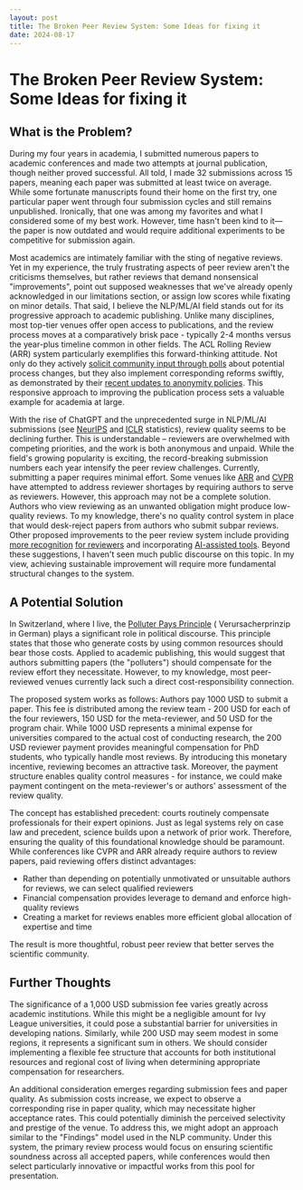 ```yaml
---
layout: post 
title: The Broken Peer Review System: Some Ideas for fixing it
date: 2024-08-17
---
```


<!--
Paper Submission Tracking:
Legalbench: A collaboratively built benchmark for measuring legal reasoning in large language models: 1 => conference
MultiLegalSBD: a multilingual legal sentence boundary detection dataset: 1 => conference
Towards Explainability and Fairness in Swiss Judgement Prediction: Benchmarking on a Multilingual Dataset: 1 + 1 => conference
Resolving Legalese: A Multilingual Exploration of Negation Scope Resolution in Legal Documents: 1 + 1 => conference
Swiss-judgment-prediction: A multilingual legal judgment prediction benchmark: 1 => workshop
ClassActionPrediction: A challenging benchmark for legal judgment prediction of class action cases in the US: 1 => workshop
Automatic Anonymization of Swiss Federal Supreme Court Rulings: 1 => workshop
LEXTREME: A multi-lingual and multi-task benchmark for the legal domain: 2 + 1 => conference
Multilegalpile: A 689gb multilingual legal corpus: 2 + 2 => conference
An empirical study on cross-x transfer for legal judgment prediction: 2 => conference
LegalLens: Leveraging LLMs for Legal Violation Identification in Unstructured Text: 2 => conference
Anonymity at Risk? Assessing Re-Identification Capabilities of Large Language Models in Court Decisions: 2 + 1 => conference
Can we Pretrain a SotA Legal Language Model on a Budget From Scratch?: 2 => workshop
FLawN-T5: An Empirical Examination of Effective Instruction-Tuning Data Mixtures for Legal Reasoning: 3 => conference
One Law, Many Languages: Benchmarking Multilingual Legal Reasoning for Judicial Support: 3 + 1 => unpublished
-->

# The Broken Peer Review System: Some Ideas for fixing it

## What is the Problem?

During my four years in academia, I submitted numerous papers to academic conferences and made two attempts at journal
publication, though neither proved successful. All told, I made 32 submissions across 15 papers, meaning each paper was
submitted at least twice on average. While some fortunate manuscripts found their home on the first try, one particular
paper went through four submission cycles and still remains unpublished. Ironically, that one was among my favorites and
what I considered some of my best work. However, time hasn't been kind to it—the paper is now outdated and would require
additional experiments to be competitive for submission again.

Most academics are intimately familiar with the sting of negative reviews. Yet in my experience, the truly frustrating
aspects of peer review aren't the criticisms themselves, but rather reviews that demand nonsensical "improvements",
point out supposed weaknesses that we've already openly acknowledged in our limitations section, or assign low scores
while fixating on minor details. That said, I believe the NLP/ML/AI field stands out for its progressive approach to
academic publishing. Unlike many disciplines, most top-tier venues offer open access to publications, and the review
process moves at a comparatively brisk pace - typically 2-4 months versus the year-plus timeline common in other fields.
The ACL Rolling Review (ARR) system particularly exemplifies this forward-thinking attitude. Not only do they actively
[solicit community input through polls](https://www.aclweb.org/portal/content/survey-anonymity-period-policy) about
potential process changes, but they also implement corresponding reforms swiftly, as demonstrated by
their [recent updates to anonymity policies](https://aclrollingreview.org/anonymity). This responsive approach to
improving the publication process sets a valuable example for academia at large.

With the rise of ChatGPT and the unprecedented surge in NLP/ML/AI submissions 
(see [NeurIPS](https://papercopilot.com/statistics/neurips-statistics)
and [ICLR](https://papercopilot.com/statistics/iclr-statistics) statistics), review quality seems to be declining
further. This is understandable – reviewers are overwhelmed with competing priorities, and the work is both anonymous
and unpaid. While the field's growing popularity is exciting, the record-breaking submission numbers each year intensify
the peer review challenges. Currently, submitting a paper requires minimal effort. Some venues
like [ARR](https://aclrollingreview.org/reviewing-workload-requirement)
and [CVPR](https://cvpr.thecvf.com/Conferences/2025/CVPRChanges) have attempted to address reviewer shortages by
requiring authors to serve as reviewers. However, this approach may not be a complete solution. Authors who view
reviewing as an unwanted obligation might produce low-quality reviews. To my knowledge, there's no quality control
system in place that would desk-reject papers from authors who submit subpar reviews. Other proposed improvements to the
peer review system include
providing [more recognition](https://www.ncbi.nlm.nih.gov/pmc/articles/PMC7029384) [for reviewers](https://blog.degruyter.com/the-ideal-future-of-peer-review-through-the-editors-lens)
and incorporating [AI-assisted tools](https://www.researchinformation.info/feature/how-do-we-improve-peer-review).
Beyond these suggestions, I haven't seen much public discourse on this topic. In my view, achieving sustainable
improvement will require more fundamental structural changes to the system.

## A Potential Solution

In Switzerland, where I live, the [Polluter Pays Principle](https://en.wikipedia.org/wiki/Polluter_pays_principle) (
Verursacherprinzip in German) plays a significant role in political discourse. This principle states that those who
generate costs by using common resources should bear those costs. Applied to academic publishing, this would suggest
that authors submitting papers (the "polluters") should compensate for the review effort they necessitate. However, to
my knowledge, most peer-reviewed venues currently lack such a direct cost-responsibility connection.

The proposed system works as follows: Authors pay 1000 USD to submit a paper. This fee is distributed among the review
team - 200 USD for each of the four reviewers, 150 USD for the meta-reviewer, and 50 USD for the program chair. While
1000 USD represents a minimal expense for universities compared to the actual cost of conducting research, the 200 USD
reviewer payment provides meaningful compensation for PhD students, who typically handle most reviews. By introducing
this monetary incentive, reviewing becomes an attractive task. Moreover, the payment structure enables quality control
measures - for instance, we could make payment contingent on the meta-reviewer's or authors' assessment of the review
quality.

The concept has established precedent: courts routinely compensate professionals for their expert opinions. Just as
legal systems rely on case law and precedent, science builds upon a network of prior work. Therefore, ensuring the
quality of this foundational knowledge should be paramount. While conferences like CVPR and ARR already require authors
to review papers, paid reviewing offers distinct advantages:

- Rather than depending on potentially unmotivated or unsuitable authors for reviews, we can select qualified reviewers
- Financial compensation provides leverage to demand and enforce high-quality reviews
- Creating a market for reviews enables more efficient global allocation of expertise and time

The result is more thoughtful, robust peer review that better serves the scientific community.

## Further Thoughts

The significance of a 1,000 USD submission fee varies greatly across academic institutions. While this might be a
negligible amount for Ivy League universities, it could pose a substantial barrier for universities in developing
nations. Similarly, while 200 USD may seem modest in some regions, it represents a significant sum in others. We should
consider implementing a flexible fee structure that accounts for both institutional resources and regional cost of
living when determining appropriate compensation for researchers.

An additional consideration emerges regarding submission fees and paper quality. As submission costs increase, we
expect to observe a corresponding rise in paper quality, which may necessitate higher acceptance rates. This could
potentially diminish the perceived selectivity and prestige of the venue. To address this, we might adopt an approach
similar to the "Findings" model used in the NLP community. Under this system, the primary review process would focus on
ensuring scientific soundness across all accepted papers, while conferences would then select particularly innovative or
impactful works from this pool for presentation.
